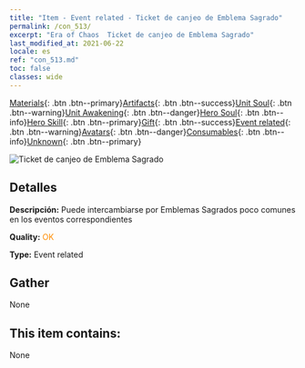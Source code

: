 ```yaml
---
title: "Item - Event related - Ticket de canjeo de Emblema Sagrado"
permalink: /con_513/
excerpt: "Era of Chaos  Ticket de canjeo de Emblema Sagrado"
last_modified_at: 2021-06-22
locale: es
ref: "con_513.md"
toc: false
classes: wide
---
```

 [Materials](/ItemsES/){: .btn .btn--primary}[Artifacts](/ItemsES/Artifacts/){: .btn .btn--success}[Unit Soul](/ItemsES/UnitSoul/){: .btn .btn--warning}[Unit Awakening](/ItemsES/UnitAwakening/){: .btn .btn--danger}[Hero Soul](/ItemsES/HeroSoul/){: .btn .btn--info}[Hero Skill](/ItemsES/HeroSkill/){: .btn .btn--primary}[Gift](/ItemsES/Gift/){: .btn .btn--success}[Event related](/ItemsES/Events/){: .btn .btn--warning}[Avatars](/ItemsES/Avatars/){: .btn .btn--danger}[Consumables](/ItemsES/Consumables/){: .btn .btn--info}[Unknown](/ItemsES/Unknown/){: .btn .btn--primary}

 ![Ticket de canjeo de Emblema Sagrado](/images/t/i_10003.png)

## Detalles
 **Descripción:** Puede intercambiarse por Emblemas Sagrados poco comunes en los eventos correspondientes

 **Quality:** <span style="color: #FF8C00">OK</span>

 **Type:** Event related

## Gather

  None

## This item contains:

  None

